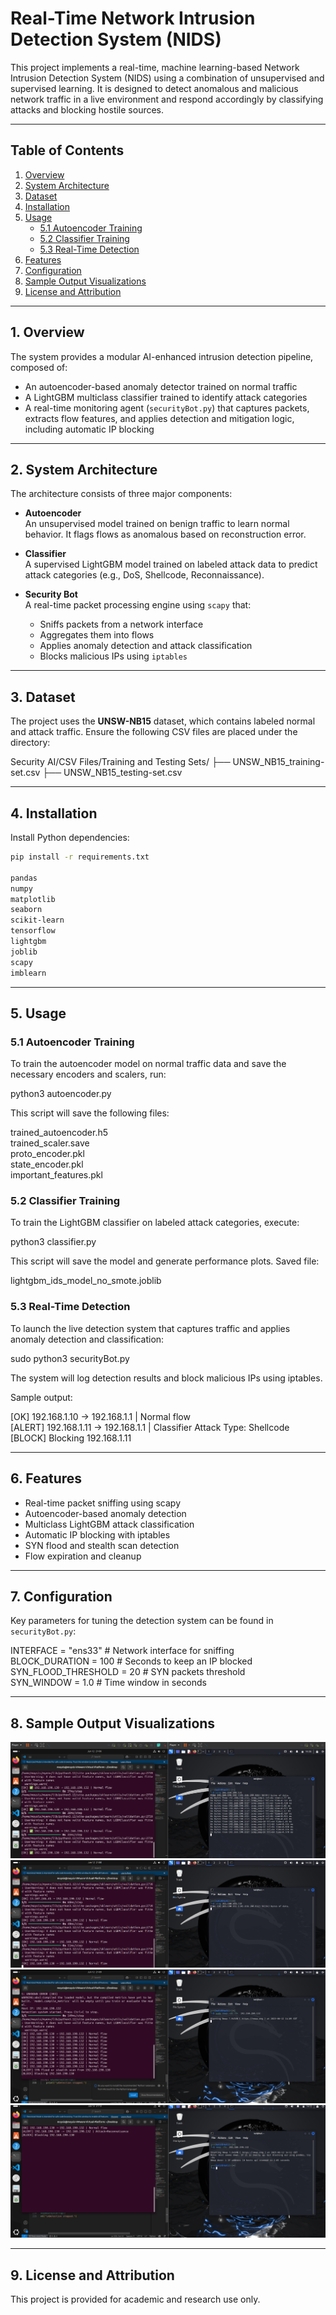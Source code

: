 # Real-Time Network Intrusion Detection System (NIDS)

This project implements a real-time, machine learning-based Network Intrusion Detection System (NIDS) using a combination of unsupervised and supervised learning. It is designed to detect anomalous and malicious network traffic in a live environment and respond accordingly by classifying attacks and blocking hostile sources.

---

## Table of Contents

1. [Overview](#1-overview)  
2. [System Architecture](#2-system-architecture)  
3. [Dataset](#3-dataset)  
4. [Installation](#4-installation)  
5. [Usage](#5-usage)  
   - [5.1 Autoencoder Training](#51-autoencoder-training)  
   - [5.2 Classifier Training](#52-classifier-training)  
   - [5.3 Real-Time Detection](#53-real-time-detection)  
6. [Features](#6-features)  
7. [Configuration](#7-configuration)  
8. [Sample Output Visualizations](#8-sample-output-visualizations)  
9. [License and Attribution](#9-license-and-attribution)

---

## 1. Overview

The system provides a modular AI-enhanced intrusion detection pipeline, composed of:

- An autoencoder-based anomaly detector trained on normal traffic
- A LightGBM multiclass classifier trained to identify attack categories
- A real-time monitoring agent (`securityBot.py`) that captures packets, extracts flow features, and applies detection and mitigation logic, including automatic IP blocking

---

## 2. System Architecture

The architecture consists of three major components:

- **Autoencoder**  
  An unsupervised model trained on benign traffic to learn normal behavior. It flags flows as anomalous based on reconstruction error.

- **Classifier**  
  A supervised LightGBM model trained on labeled attack data to predict attack categories (e.g., DoS, Shellcode, Reconnaissance).

- **Security Bot**  
  A real-time packet processing engine using `scapy` that:
  - Sniffs packets from a network interface
  - Aggregates them into flows
  - Applies anomaly detection and attack classification
  - Blocks malicious IPs using `iptables`

---

## 3. Dataset

The project uses the **UNSW-NB15** dataset, which contains labeled normal and attack traffic. Ensure the following CSV files are placed under the directory:

Security AI/CSV Files/Training and Testing Sets/
├── UNSW_NB15_training-set.csv
├── UNSW_NB15_testing-set.csv


---

## 4. Installation

Install Python dependencies:

```bash
pip install -r requirements.txt

pandas
numpy
matplotlib
seaborn
scikit-learn
tensorflow
lightgbm
joblib
scapy
imblearn
```

---

## 5. Usage

### 5.1 Autoencoder Training

To train the autoencoder model on normal traffic data and save the necessary encoders and scalers, run:

python3 autoencoder.py

This script will save the following files:

trained_autoencoder.h5  
trained_scaler.save  
proto_encoder.pkl  
state_encoder.pkl  
important_features.pkl

### 5.2 Classifier Training

To train the LightGBM classifier on labeled attack categories, execute:

python3 classifier.py

This script will save the model and generate performance plots. Saved file:

lightgbm_ids_model_no_smote.joblib

### 5.3 Real-Time Detection

To launch the live detection system that captures traffic and applies anomaly detection and classification:

sudo python3 securityBot.py

The system will log detection results and block malicious IPs using iptables.

Sample output:

[OK] 192.168.1.10 → 192.168.1.1 | Normal flow  
[ALERT] 192.168.1.11 → 192.168.1.1 | Classifier Attack Type: Shellcode  
[BLOCK] Blocking 192.168.1.11

---

## 6. Features

- Real-time packet sniffing using scapy  
- Autoencoder-based anomaly detection  
- Multiclass LightGBM attack classification  
- Automatic IP blocking with iptables  
- SYN flood and stealth scan detection  
- Flow expiration and cleanup  

---

## 7. Configuration

Key parameters for tuning the detection system can be found in `securityBot.py`:

INTERFACE = "ens33"             # Network interface for sniffing  
BLOCK_DURATION = 100            # Seconds to keep an IP blocked  
SYN_FLOOD_THRESHOLD = 20        # SYN packets threshold  
SYN_WINDOW = 1.0                # Time window in seconds  

---

## 8. Sample Output Visualizations

![](images/image1.png)
![](images/image2.png)
![](images/image3.png)
![](images/image4.png)

---

## 9. License and Attribution

This project is provided for academic and research use only.
